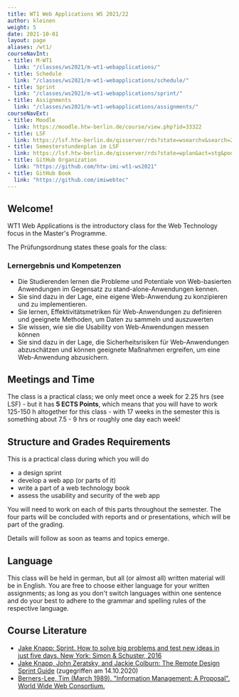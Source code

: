 ```yaml
---
title: WT1 Web Applications WS 2021/22
author: kleinen
weight: 5
date: 2021-10-01
layout: page
aliases: /wt1/
courseNavInt:
- title: M-WT1
  link: "/classes/ws2021/m-wt1-webapplications/"
- title: Schedule
  link: "/classes/ws2021/m-wt1-webapplications/schedule/"
- title: Sprint
  link: "/classes/ws2021/m-wt1-webapplications/sprint/"
- title: Assignments
  link: "/classes/ws2021/m-wt1-webapplications/assignments/"
courseNavExt:
- title: Moodle
  link: https://moodle.htw-berlin.de/course/view.php?id=33322
- title: LSF
  link: https://lsf.htw-berlin.de/qisserver/rds?state=wsearchv&search=2&veranstaltung.veranstid=178201
- title: Semesterstundenplan im LSF
  link: https://lsf.htw-berlin.de/qisserver/rds?state=wplan&act=stg&pool=stg&show=plan&P.vx=kurz&r_zuordabstgv.semvonint=1&r_zuordabstgv.sembisint=4&k_abstgv.abstgvnr=312
- title: GitHub Organization
  link: "https://github.com/htw-imi-wt1-ws2021"
- title: GitHub Book
  link: "https://github.com/imiwebtec"
---
```


## Welcome!

WT1 Web Applications is the introductory class for the Web Technology focus in the Master's Programme.


The Pr&uuml;fungsordnung states these goals for the class:
### Lernergebnis und Kompetenzen

* Die Studierenden lernen die Probleme und Potentiale von Web-basierten Anwendungen im Gegensatz zu stand-alone-Anwendungen kennen.
* Sie sind dazu in der Lage, eine eigene Web-Anwendung zu konzipieren und zu implementieren.
* Sie lernen, Effektivit&auml;tsmetriken f&uuml;r Web-Anwendungen zu definieren und geeignete Methoden, um Daten zu sammeln und auszuwerten
* Sie wissen, wie sie die Usability von Web-Anwendungen messen k&ouml;nnen
* Sie sind dazu in der Lage, die Sicherheitsrisiken f&uuml;r Web-Anwendungen abzusch&auml;tzen und k&ouml;nnen geeignete Maßnahmen ergreifen, um eine Web-Anwendung abzusichern.

## Meetings and Time

The class is a practical class; we only meet once a week for 2.25 hrs (see LSF) -
but it has **5 ECTS Points**, which means that you will have to work 125-150 h altogether for this class -
with 17 weeks in the semester this is something about 7.5 - 9 hrs or roughly one day each week!

## Structure and Grades Requirements

This is a practical class during which you will do

- a design sprint
- develop a web app (or parts of it)
- write a part of a web technology book
- assess the usability and security of the web app

You will need to work on each of this parts throughout the semester.
The four parts will be concluded with reports and or presentations,
which will be part of the grading.

Details will follow as soon as teams and topics emerge.

## Language

This class will be held in german, but all (or almost all) written material will
be in English. You are free to choose either language for your written assignments;
as long as you don't switch languages within one sentence and do your best to
adhere to the grammar and spelling rules of the respective language.

## Course Literature

* [Jake Knapp: Sprint. How to solve big problems and test new ideas in just five days. New York: Simon & Schuster, 2016](https://www.thesprintbook.com/)
* [Jake Knapp, John Zeratsky, and Jackie Colburn: The Remote Design Sprint Guide](https://www.thesprintbook.com/remote) (zugegriffen am 14.10.2020)
* [Berners-Lee, Tim (March 1989). "Information Management: A Proposal". World Wide Web Consortium. ](https://www.w3.org/History/1989/proposal.html)
